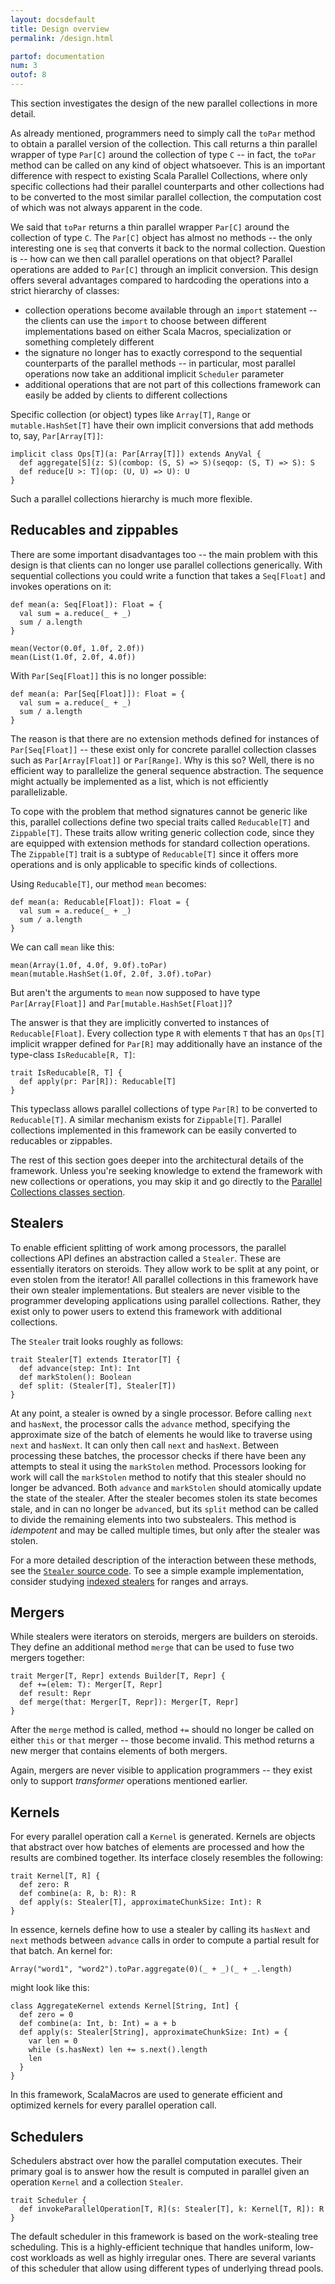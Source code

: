 ```yaml
---
layout: docsdefault
title: Design overview
permalink: /design.html

partof: documentation
num: 3
outof: 8
---
```




This section investigates the design of the new parallel collections in more detail.

As already mentioned, programmers need to simply call the `toPar` method to obtain
a parallel version of the collection.
This call returns a thin parallel wrapper of type `Par[C]` around the collection of type `C` -- in fact,
the `toPar` method can be called on any kind of object whatsoever.
This is an important difference with respect to existing Scala Parallel Collections,
where only specific collections had their parallel counterparts and other collections
had to be converted to the most similar parallel collection,
the computation cost of which was not always apparent in the code.

We said that `toPar` returns a thin parallel wrapper `Par[C]` around the collection of type `C`.
The `Par[C]` object has almost no methods -- the only interesting one is `seq` that converts
it back to the normal collection.
Question is -- how can we then call parallel operations on that object?
Parallel operations are added to `Par[C]` through an implicit conversion.
This design offers several advantages compared to hardcoding the operations into a strict hierarchy
of classes:

- collection operations become available through an `import` statement --
the clients can use the `import` to choose between different implementations based on
either Scala Macros, specialization or something completely different
- the signature no longer has to exactly correspond to the sequential counterparts
of the parallel methods -- in particular, most parallel operations now take an
additional implicit `Scheduler` parameter
- additional operations that are not part of this collections framework can
easily be added by clients to different collections

Specific collection (or object) types like `Array[T]`, `Range` or `mutable.HashSet[T]`
have their own implicit conversions that add methods to, say, `Par[Array[T]]`:

    implicit class Ops[T](a: Par[Array[T]]) extends AnyVal {
      def aggregate[S](z: S)(combop: (S, S) => S)(seqop: (S, T) => S): S
      def reduce[U >: T](op: (U, U) => U): U
    }

Such a parallel collections hierarchy is much more flexible.


## Reducables and zippables

There are some important disadvantages too -- the main problem with this design
is that clients can no longer use parallel collections generically.
With sequential collections you could write a function that takes
a `Seq[Float]` and invokes operations on it:

    def mean(a: Seq[Float]): Float = {
      val sum = a.reduce(_ + _)
      sum / a.length
    }

    mean(Vector(0.0f, 1.0f, 2.0f))
    mean(List(1.0f, 2.0f, 4.0f))

With `Par[Seq[Float]]` this is no longer possible:

    def mean(a: Par[Seq[Float]]): Float = {
      val sum = a.reduce(_ + _)
      sum / a.length
    }

The reason is that there are no extension methods defined for
instances of `Par[Seq[Float]]` -- these exist only for concrete parallel collection classes
such as `Par[Array[Float]]` or `Par[Range]`.
Why is this so?
Well, there is no efficient way to parallelize the general sequence abstraction.
The sequence might actually be implemented as a list, which is not efficiently parallelizable.

To cope with the problem that method signatures cannot be generic like this,
parallel collections define two special traits called `Reducable[T]` and `Zippable[T]`.
These traits allow writing generic collection code, since they are equipped with extension methods
for standard collection operations.
The `Zippable[T]` trait is a subtype of `Reducable[T]` since it offers more operations and is only
applicable to specific kinds of collections.

Using `Reducable[T]`, our method `mean` becomes:

    def mean(a: Reducable[Float]): Float = {
      val sum = a.reduce(_ + _)
      sum / a.length
    }

We can call `mean` like this:

    mean(Array(1.0f, 4.0f, 9.0f).toPar)
    mean(mutable.HashSet(1.0f, 2.0f, 3.0f).toPar)

But aren't the arguments to `mean` now supposed to have type `Par[Array[Float]]` and `Par[mutable.HashSet[Float]]`?

The answer is that they are implicitly converted to instances of `Reducable[Float]`.
Every collection type `R` with elements `T` that has an `Ops[T]` implicit wrapper defined for `Par[R]`
may additionally have an instance of the type-class `IsReducable[R, T]`:

    trait IsReducable[R, T] {
      def apply(pr: Par[R]): Reducable[T]
    }

This typeclass allows parallel collections of type `Par[R]` to be converted to `Reducable[T]`.
A similar mechanism exists for `Zippable[T]`.
Parallel collections implemented in this framework can be easily converted to reducables or zippables.

The rest of this section goes deeper into the architectural details of the framework.
Unless you're seeking knowledge to extend the framework with new collections or operations,
you may skip it and go directly to the [Parallel Collections classes section](/pc2/home/documentation/classes).


## Stealers

To enable efficient splitting of work among processors, the parallel collections API
defines an abstraction called a `Stealer`.
These are essentially iterators on steroids.
They allow work to be split at any point, or even stolen from the iterator!
All parallel collections in this framework have their own stealer implementations.
But stealers are never visible to the programmer developing applications using parallel collections.
Rather, they exist only to power users to extend this framework with additional collections.

The `Stealer` trait looks roughly as follows:

    trait Stealer[T] extends Iterator[T] {
      def advance(step: Int): Int
      def markStolen(): Boolean
      def split: (Stealer[T], Stealer[T])
    }

At any point, a stealer is owned by a single processor.
Before calling `next` and `hasNext`, the processor calls the `advance` method,
specifying the approximate size of the batch of elements he would like to traverse using `next` and `hasNext`.
It can only then call `next` and `hasNext`.
Between processing these batches, the processor checks if there have been any attempts
to steal it using the `markStolen` method.
Processors looking for work will call the `markStolen` method to notify that this stealer
should no longer be advanced.
Both `advance` and `markStolen` should atomically update the state of the stealer.
After the stealer becomes stolen
its state becomes stale, and in can no longer be `advance`d,
but its `split` method can be called to divide the remaining elements
into two substealers.
This method is *idempotent* and may be called multiple times,
but only after the stealer was stolen.

For a more detailed description of the interaction between these methods,
see the [`Stealer` source code](TODO).
To see a simple example implementation, consider studying [indexed stealers](TODO)
for ranges and arrays.


## Mergers

While stealers were iterators on steroids, mergers are builders on steroids.
They define an additional method `merge` that can be used to fuse two mergers together:

    trait Merger[T, Repr] extends Builder[T, Repr] {
      def +=(elem: T): Merger[T, Repr]
      def result: Repr
      def merge(that: Merger[T, Repr]): Merger[T, Repr]
    }

After the `merge` method is called, method `+=` should no longer be called
on either `this` or `that` merger -- those become invalid.
This method returns a new merger that contains elements of both mergers.

Again, mergers are never visible to application programmers -- they exist
only to support *transformer* operations mentioned earlier.


## Kernels

For every parallel operation call a `Kernel` is generated.
Kernels are objects that abstract over how batches of elements are processed
and how the results are combined together.
Its interface closely resembles the following:

    trait Kernel[T, R] {
      def zero: R
      def combine(a: R, b: R): R
      def apply(s: Stealer[T], approximateChunkSize: Int): R
    }

In essence, kernels define how to use a stealer by calling its
`hasNext` and `next` methods between `advance` calls in order
to compute a partial result for that batch.
An kernel for:

    Array("word1", "word2").toPar.aggregate(0)(_ + _)(_ + _.length)

might look like this:

    class AggregateKernel extends Kernel[String, Int] {
      def zero = 0
      def combine(a: Int, b: Int) = a + b
      def apply(s: Stealer[String], approximateChunkSize: Int) = {
        var len = 0
        while (s.hasNext) len += s.next().length
        len
      }
    }

In this framework, ScalaMacros are used to generate efficient and optimized kernels for every
parallel operation call.


## Schedulers

Schedulers abstract over how the parallel computation executes.
Their primary goal is to answer how the result is computed in parallel
given an operation `Kernel` and a collection `Stealer`.

    trait Scheduler {
      def invokeParallelOperation[T, R](s: Stealer[T], k: Kernel[T, R]): R
    }

The default scheduler in this framework is based on the work-stealing tree scheduling.
This is a highly-efficient technique that handles uniform, low-cost workloads
as well as highly irregular ones.
There are several variants of this scheduler that allow using different types
of underlying thread pools.

